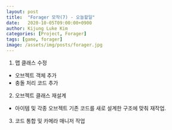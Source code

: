 ```yaml
---
layout: post
title:  "Forager 모작(7) - 오늘할일"
date:   2020-10-05T09:00:00+0900
author: Kijung Luke Kim
categories: [Project, Forager]
tags: [game, forager]
image: /assets/img/posts/forager.jpg
---
```

1. 맵 클래스 수정
- 오브젝트 객체 추가
- 충돌 처리 코드 추가

2. 오브젝트 클래스 재설계
- 아이템 및 각종 오브젝트 기존 코드를 새로 설계한 구조에 맞춰 재작업.

3. 코드 통합 및 카메라 매니저 작업